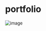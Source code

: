 # portfolio

![image](https://github.com/noobyco/portfolio/assets/59837486/4e65c932-e827-4d47-b914-e0c68e4e844c)
